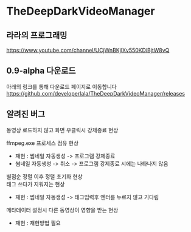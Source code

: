 # TheDeepDarkVideoManager

라라의 프로그래밍  
-------------  
https://www.youtube.com/channel/UCjWnBKjlXv550KDiBjtW8vQ  

0.9-alpha 다운로드  
-------------  
아래의 링크를 통해 다운로드 페이지로 이동합니다  
https://github.com/developerlala/TheDeepDarkVideoManager/releases  
  
알려진 버그  
-------------  
동영상 로드하지 않고 화면 우클릭시 강제종료 현상  

ffmpeg.exe 프로세스 점유 현상  
 - 재현 : 썸네일 자동생성 -> 프로그램 강제종료  
 - 썸네일 자동생성 -> 취소 -> 프로그램 강제종료 시에는 나타나지 않음  
 
별점순 정렬 이후 정렬 초기화 현상  
태그 쓰다가 지워지는 현상  
 - 재현 : 썸네일 자동생성 -> 태그입력후 엔터를 누르지 않고 기다림  

메타데이터 설정시 다른 동영상이 영향을 받는 현상  
 - 재현 : 재현방법 필요  
